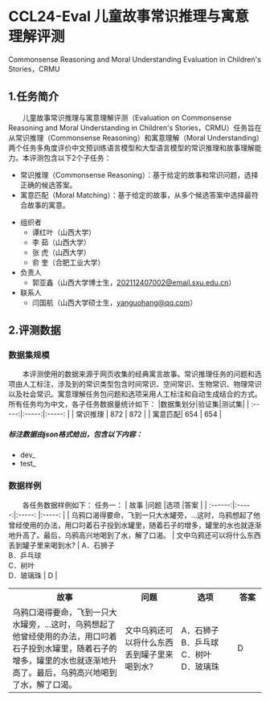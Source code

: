 # CCL24-Eval 儿童故事常识推理与寓意理解评测
Commonsense Reasoning and Moral Understanding Evaluation in Children's Stories，CRMU
## 1.任务简介
&emsp;&emsp;儿童故事常识推理与寓意理解评测（Evaluation on Commonsense Reasoning and Moral Understanding in Children's Stories，CRMU）任务旨在从常识推理（Commonsense Reasoning）和寓意理解（Moral Understanding）两个任务多角度评价中文预训练语言模型和大型语言模型的常识推理和故事理解能力。本评测包含以下2个子任务：
- 常识推理（Commonsense Reasoning）：基于给定的故事和常识问题，选择正确的候选答案。
-	寓意匹配（Moral Matching）：基于给定的故事，从多个候选答案中选择最符合故事的寓意。
+ 组织者
  + 谭红叶（山西大学）
  + 李  茹（山西大学）
  + 张  虎（山西大学）
  + 俞  奎（合肥工业大学）
+ 负责人
  + 郭亚鑫（山西大学博士生，202112407002@email.sxu.edu.cn）
+ 联系人
  + 闫国航（山西大学硕士生，yanguohang@qq.com）
## 2.评测数据
### 数据集规模
&emsp;&emsp;本评测使用的数据来源于网页收集的经典寓言故事。常识推理任务的问题和选项由人工标注，涉及到的常识类型包含时间常识、空间常识、生物常识、物理常识以及社会常识。寓意理解任务包问题和选项采用人工标注和自动生成结合的方式。所有任务均为中文，各子任务数据量统计如下：
|数据集划分|验证集|测试集|
| :-----:|:-----:|:-----: |
| 常识推理 | 872 |  872  |
| 寓意匹配|  654  |  654  |
##### 标注数据由json格式给出，包含以下内容：
+ dev_
+ test_
### 数据样例
&emsp;&emsp;各任务数据样例如下：
任务一：
| 故事  |问题  |选项 |答案 |
| :------:|:-----:|:-----: |:-----: |
| 乌鸦口渴得要命，飞到一只大水罐旁，...这时，乌鸦想起了他曾经使用的办法，用口叼着石子投到水罐里，随着石子的增多，罐里的水也就逐渐地升高了。最后，乌鸦高兴地喝到了水，解了口渴。 | 文中乌鸦还可以将什么东西丢到罐子里来喝到水? |  A．石狮子<br>B．乒乓球<br>C．树叶<br>D．玻璃珠 | D |
<table>
  <colgroup>
    <col style="width:40%">
    <col style="width:20%">
    <col style="width:20%">
    <col style="width:10%">
  </colgroup>
  <tr>
    <th>故事</th>
    <th>问题</th>
    <th>选项</th>
    <th>答案</th>
  </tr>
  <tr>
    <td>乌鸦口渴得要命，飞到一只大水罐旁，...这时，乌鸦想起了他曾经使用的办法，用口叼着石子投到水罐里，随着石子的增多，罐里的水也就逐渐地升高了。最后，乌鸦高兴地喝到了水，解了口渴。</td>
    <td>文中乌鸦还可以将什么东西丢到罐子里来喝到水?</td>
    <td>A．石狮子<br>B．乒乓球<br>C．树叶<br>D．玻璃珠</td>
    <td>D</td>
  </tr>
</table>

